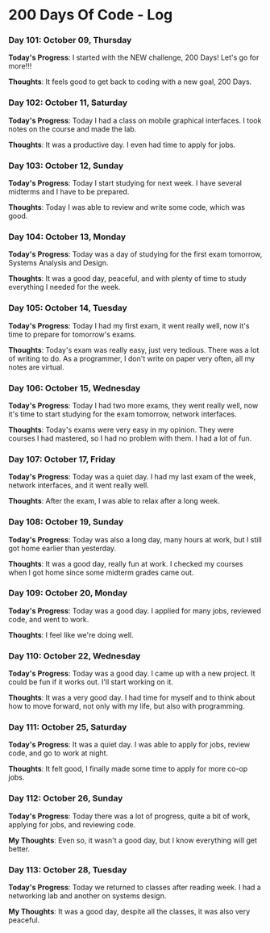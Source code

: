 # 200 Days Of Code - Log

### Day 101: October 09, Thursday

**Today's Progress**: I started with the NEW challenge, 200 Days! Let's go for more!!!

**Thoughts**: It feels good to get back to coding with a new goal, 200 Days. 

### Day 102: October 11, Saturday

**Today's Progress**: Today I had a class on mobile graphical interfaces. I took notes on the course and made the lab.

**Thoughts**: It was a productive day. I even had time to apply for jobs. 

### Day 103: October 12, Sunday

**Today's Progress**: Today I start studying for next week. I have several midterms and I have to be prepared.

**Thoughts**: Today I was able to review and write some code, which was good.

### Day 104: October 13, Monday

**Today's Progress**: Today was a day of studying for the first exam tomorrow, Systems Analysis and Design. 

**Thoughts**: It was a good day, peaceful, and with plenty of time to study everything I needed for the week.

### Day 105: October 14, Tuesday

**Today's Progress**: Today I had my first exam, it went really well, now it's time to prepare for tomorrow's exams.

**Thoughts**: Today's exam was really easy, just very tedious. There was a lot of writing to do. As a programmer, I don't write on paper very often, all my notes are virtual.

### Day 106: October 15, Wednesday

**Today's Progress**: Today I had two more exams, they went really well, now it's time to start studying for the exam tomorrow, network interfaces.

**Thoughts**: Today's exams were very easy in my opinion. They were courses I had mastered, so I had no problem with them. I had a lot of fun.

### Day 107: October 17, Friday

**Today's Progress**: Today was a quiet day. I had my last exam of the week, network interfaces, and it went really well.

**Thoughts**: After the exam, I was able to relax after a long week.

### Day 108: October 19, Sunday

**Today's Progress**: Today was also a long day, many hours at work, but I still got home earlier than yesterday.

**Thoughts**: It was a good day, really fun at work. I checked my courses when I got home since some midterm grades came out.

### Day 109: October 20, Monday

**Today's Progress**: Today was a good day. I applied for many jobs, reviewed code, and went to work.

**Thoughts**: I feel like we're doing well.

### Day 110: October 22, Wednesday

**Today's Progress**: Today was a good day. I came up with a new project. It could be fun if it works out. I'll start working on it.

**Thoughts**: It was a very good day. I had time for myself and to think about how to move forward, not only with my life, but also with programming.

### Day 111: October 25, Saturday

**Today's Progress**: It was a quiet day. I was able to apply for jobs, review code, and go to work at night.

**Thoughts**: It felt good, I finally made some time to apply for more co-op jobs.

### Day 112: October 26, Sunday

**Today's Progress**: Today there was a lot of progress, quite a bit of work, applying for jobs, and reviewing code.

**My Thoughts**: Even so, it wasn't a good day, but I know everything will get better.

### Day 113: October 28, Tuesday

**Today's Progress**: Today we returned to classes after reading week. I had a networking lab and another on systems design.

**My Thoughts**: It was a good day, despite all the classes, it was also very peaceful.